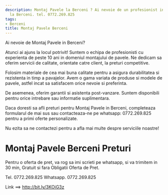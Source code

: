 ```yaml
---
description: Montaj Pavele la Berceni ? Ai nevoie de un profesionist in Montaj Pavele
  la Berceni. tel. 0772.269.825
tags:
- Berceni
title: Montaj Pavele Berceni
---
```



Ai nevoie de Montaj Pavele in Berceni? 

Atunci ai ajuns la locul potrivit! Suntem o echipa de profesionisti cu experienta de peste 10 ani in domeniul montajului de pavele. Ne dedicam sa oferim servicii de calitate, orientate catre client, la preturi competitive. 

Folosim materiale de cea mai buna calitate pentru a asigura durabilitatea si rezistenta in timp a pavajelor. Avem o gama variata de produse si modele de pavele, astfel incat sa satisfacem orice nevoie si preferinta. 

De asemenea, oferim garantii si asistenta post-vanzare. Suntem disponibili pentru orice intrebare sau informatie suplimentara. 

Daca doresti sa afli preturi pentru Montaj Pavele in Berceni, completeaza formularul de mai sus sau contacteaza-ne pe whatsapp: 0772.269.825 pentru a primi oferte personalizate. 

Nu ezita sa ne contactezi pentru a afla mai multe despre serviciile noastre!

# Montaj Pavele Berceni Preturi
Pentru o oferta de pret, va rog sa imi scrieti pe whatsapp, si va trimitem in 30 min, Gratuit si fara Obligatii Oferta de Pret.

Tel. 0772.269.825
Whatsapp. 0772.269.825

Link ==> http://bit.ly/3KOiG3z